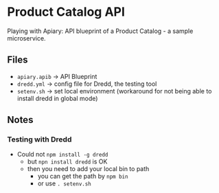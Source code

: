 Product Catalog API
===================

Playing with Apiary: API blueprint of a Product Catalog - a sample microservice.

Files
-----

- `apiary.apib` -> API Blueprint
- `dredd.yml` -> config file for Dredd, the testing tool
- `setenv.sh` -> set local environment (workaround for not being able to install dredd in global mode)

Notes
-----

### Testing with Dredd

- Could not `npm install -g dredd`
  - but `npn install dredd` is OK
  - then you need to add your local bin to path
    - you can get the path by `npm bin`
    - or use `. setenv.sh`
 

